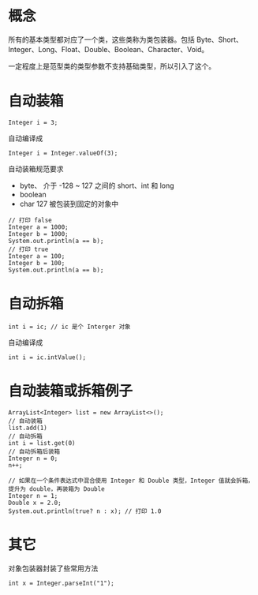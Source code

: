 # 概念

所有的基本类型都对应了一个类，这些类称为类包装器。包括 Byte、Short、Integer、Long、Float、Double、Boolean、Character、Void。

一定程度上是范型类的类型参数不支持基础类型，所以引入了这个。

# 自动装箱

```
Integer i = 3;
```

自动编译成

```
Integer i = Integer.valueOf(3);
```

自动装箱规范要求
- byte、 介于 -128 ~ 127 之间的 short、int 和 long
- boolean
- char 127
被包装到固定的对象中

```
// 打印 false
Integer a = 1000;
Integer b = 1000;
System.out.println(a == b);
// 打印 true
Integer a = 100;
Integer b = 100;
System.out.println(a == b);
```

# 自动拆箱

```
int i = ic; // ic 是个 Interger 对象
```

自动编译成

```
int i = ic.intValue();
```

# 自动装箱或拆箱例子

```
ArrayList<Integer> list = new ArrayList<>();
// 自动装箱
list.add(1)
// 自动拆箱
int i = list.get(0)
// 自动拆箱后装箱
Integer n = 0;
n++;

// 如果在一个条件表达式中混合使用 Integer 和 Double 类型，Integer 值就会拆箱，提升为 double，再装箱为 Double
Integer n = 1;
Double x = 2.0;
System.out.println(true? n : x); // 打印 1.0
```

# 其它

对象包装器封装了些常用方法

```
int x = Integer.parseInt("1");
```

